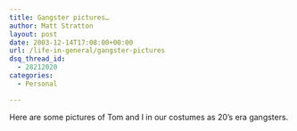 ```yaml
---
title: Gangster pictures…
author: Matt Stratton
layout: post
date: 2003-12-14T17:08:00+00:00
url: /life-in-general/gangster-pictures
dsq_thread_id:
  - 28212020
categories:
  - Personal

---
```

Here are some pictures of Tom and I in our costumes as 20&#8217;s era gangsters.